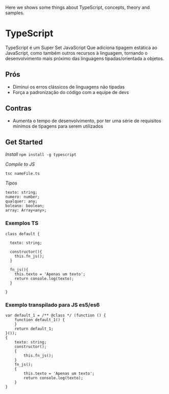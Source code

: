 Here we shows some things about TypeScript, concepts, theory and samples.

# TypeScript

TypeScript é um Super Set JavaScript Que adiciona tipagem estática ao JavaScript, como também outros recursos à linguagem, tornando o desenvolvimento mais próximo das linguagens tipadas/orientada a objetos.

## Prós

- Diminui os erros clássicos de linguagens não tipadas
- Força a padronização do código com a equipe de devs


## Contras

- Aumenta o tempo de desenvolvimento, por ter uma série de requisitos mínimos de tipagens para serem utilizados

## Get Started

_Install_
```npm install -g typescript```

_Compile to JS_

```tsc nameFile.ts```

_Tipos_

```
texto: string;
numero: number;
qualquer: any;
boleano: boolean;
array: Array<any>;
```

### Exemplos TS

```
class default {

  texto: string;
 
  constructor(){
    this.fn_js();
  }

  fn_js(){
    this.texto = 'Apenas um texto';
    return console.log(texto);
  }

}
```

### Exemplo transpilado para JS es5/es6

```
var default_1 = /** @class */ (function () {
    function default_1() {
    }
    return default_1;
}());
{
    texto: string;
    constructor();
    {
        this.fn_js();
    }
    fn_js();
    {
        this.texto = 'Apenas um texto';
        return console.log(texto);
    }
}

```